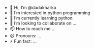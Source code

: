 - 👋 Hi, I’m @dadakharka
- 👀 I’m interested in python programming
- 🌱 I’m currently learning python
- 💞️ I’m looking to collaborate on ...
- 📫 How to reach me ...
- 😄 Pronouns: ...
- ⚡ Fun fact: ...

<!---
dadakharka/dadakharka is a ✨ special ✨ repository because its `README.md` (this file) appears on your GitHub profile.
You can click the Preview link to take a look at your changes.
--->
